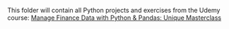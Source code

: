 
This folder will contain all Python projects and exercises from the Udemy course: 
[Manage Finance Data with Python & Pandas: Unique Masterclass](https://www.udemy.com/course/finance-data-with-python-and-pandas/)
